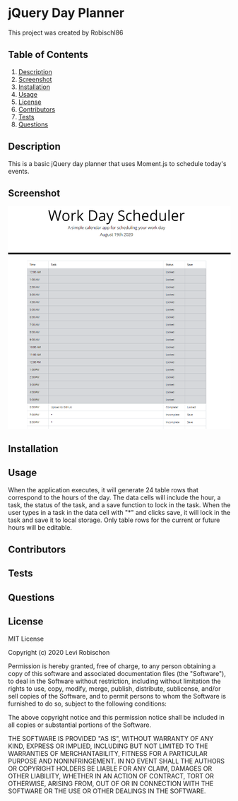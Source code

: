 # jQuery Day Planner
This project was created by Robischl86
## Table of Contents
1. [Description](#description) 
 2. [Screenshot](#screenshot) 
 3. [Installation](#installation) 
 4. [Usage](#usage) 
 5. [License](#license) 
 6. [Contributors](#contributors) 
 7. [Tests](#tests) 
 8. [Questions](#questions) 
## Description
This is a basic jQuery day planner that uses Moment.js to schedule today's events.
## Screenshot
![Screenshot](screenshot.png?raw=true) 
## Installation

## Usage
When the application executes, it will generate 24 table rows that correspond to the hours of the day. The data cells will include the hour, a task, the status of the task, and a save function to lock in the task. When the user types in a task in the data cell with "*" and clicks save, it will lock in the task and save it to local storage. Only table rows for the current or future hours will be editable.
## Contributors

## Tests

## Questions
## License
MIT License

Copyright (c) 2020 Levi Robischon

Permission is hereby granted, free of charge, to any person obtaining a copy
of this software and associated documentation files (the "Software"), to deal
in the Software without restriction, including without limitation the rights
to use, copy, modify, merge, publish, distribute, sublicense, and/or sell
copies of the Software, and to permit persons to whom the Software is
furnished to do so, subject to the following conditions:

The above copyright notice and this permission notice shall be included in all
copies or substantial portions of the Software.

THE SOFTWARE IS PROVIDED "AS IS", WITHOUT WARRANTY OF ANY KIND, EXPRESS OR
IMPLIED, INCLUDING BUT NOT LIMITED TO THE WARRANTIES OF MERCHANTABILITY,
FITNESS FOR A PARTICULAR PURPOSE AND NONINFRINGEMENT. IN NO EVENT SHALL THE
AUTHORS OR COPYRIGHT HOLDERS BE LIABLE FOR ANY CLAIM, DAMAGES OR OTHER
LIABILITY, WHETHER IN AN ACTION OF CONTRACT, TORT OR OTHERWISE, ARISING FROM,
OUT OF OR IN CONNECTION WITH THE SOFTWARE OR THE USE OR OTHER DEALINGS IN THE
SOFTWARE.
